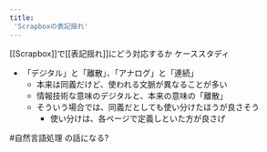 ```yaml
---
title:
 'Scrapboxの表記揺れ'
---
```


[[Scrapbox]]で[[表記揺れ]]にどう対応するか
ケーススタディ
- 「デジタル」と「離散」、「アナログ」と「連続」
    - 本来は同義だけど、使われる文脈が異なることが多い
    - 情報技術な意味のデジタルと、本来の意味の「離散」
    - そういう場合では、同義だとしても使い分けたほうが良さそう
        - 使い分けは、各ページで定義しといた方が良さげ

#自然言語処理 の話になる?
